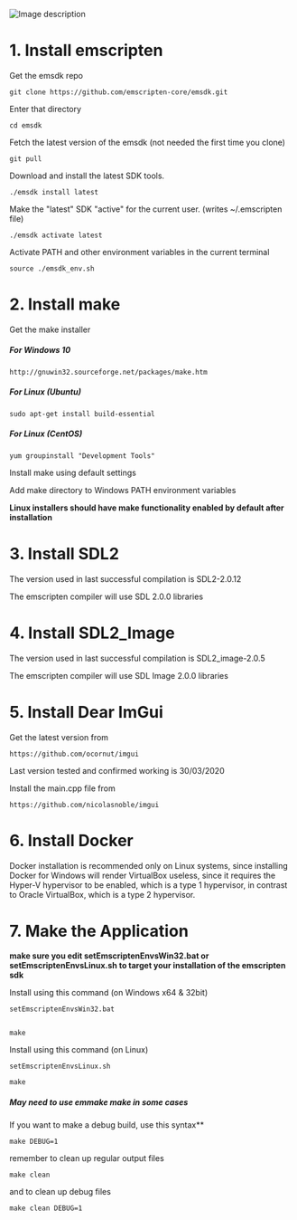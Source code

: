 ![Image description](https://jrpc.pl/Images/WebOS_banner.png)
# 1. Install emscripten

Get the emsdk repo
```
git clone https://github.com/emscripten-core/emsdk.git
```
Enter that directory
```
cd emsdk
```
Fetch the latest version of the emsdk (not needed the first time you clone)
```
git pull
```
Download and install the latest SDK tools.
```
./emsdk install latest
```
Make the "latest" SDK "active" for the current user. (writes ~/.emscripten file)
```
./emsdk activate latest
```
Activate PATH and other environment variables in the current terminal
```
source ./emsdk_env.sh
```

# 2. Install make

Get the make installer

##### For Windows 10
```
http://gnuwin32.sourceforge.net/packages/make.htm
```
##### For Linux (Ubuntu)
```
sudo apt-get install build-essential
```
##### For Linux (CentOS)
```
yum groupinstall "Development Tools"
```
Install make using default settings

Add make directory to Windows PATH environment variables

**Linux installers should have make functionality enabled by default after installation**


# 3. Install SDL2

The version used in last successful compilation is SDL2-2.0.12

The emscripten compiler will use SDL 2.0.0 libraries


# 4. Install SDL2_Image

The version used in last successful compilation is SDL2_image-2.0.5

The emscripten compiler will use SDL Image 2.0.0 libraries

# 5. Install Dear ImGui

Get the latest version from 
```
https://github.com/ocornut/imgui
```
Last version tested and confirmed working is 30/03/2020

Install the main.cpp file from 
```
https://github.com/nicolasnoble/imgui
```

# 6. Install Docker

Docker installation is recommended only on Linux systems, since installing Docker for Windows will render VirtualBox useless, since it requires the Hyper-V hypervisor to be enabled, which is a type 1 hypervisor, in contrast to Oracle VirtualBox, which is a type 2 hypervisor.

# 7. Make the Application

**make sure you edit setEmscriptenEnvsWin32.bat or setEmscriptenEnvsLinux.sh to target your installation of the emscripten sdk**

Install using this command  (on Windows x64 & 32bit)
```
setEmscriptenEnvsWin32.bat
 

make
```
Install using this command  (on Linux)
```
setEmscriptenEnvsLinux.sh

make
```

##### May need to use emmake make in some cases

If you want to make a debug build, use this syntax**
```
make DEBUG=1
```

remember to clean up regular output files
```
make clean
```

and to clean up debug files
```
make clean DEBUG=1
```
